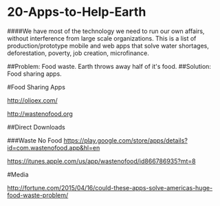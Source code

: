 # 20-Apps-to-Help-Earth

####We have most of the technology we need to run our own affairs, without interference from large scale organizations. This is a list of production/prototype mobile and web apps that solve water shortages, deforestation, poverty, job creation, microfinance. 


##Problem: Food waste. Earth throws away half of it's food. 
##Solution: Food sharing apps.

#Food Sharing Apps

http://olioex.com/

http://wastenofood.org

##Direct Downloads

###Waste No Food
https://play.google.com/store/apps/details?id=com.wastenofood.app&hl=en

https://itunes.apple.com/us/app/wastenofood/id866786935?mt=8

#Media

http://fortune.com/2015/04/16/could-these-apps-solve-americas-huge-food-waste-problem/

